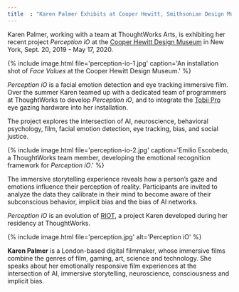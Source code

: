 ```yaml
---
title  : "Karen Palmer Exhibits at Cooper Hewitt, Smithsonian Design Museum in New York"
---
```

Karen Palmer, working with a team at ThoughtWorks Arts, is exhibiting her recent project *Perception iO* at the [Cooper Hewitt Design Museum](https://www.cooperhewitt.org/events/current-exhibitions/face-values/) in New York, Sept. 20, 2019 - May 17, 2020.

{% include image.html file='perception-io-1.jpg'
   caption='An installation shot of _Face Values_ at the Cooper Hewitt Design Museum.' %}

*Perception iO* is a facial emotion detection and eye tracking immersive film. Over the summer Karen teamed up with a dedicated team of programmers at ThoughtWorks to develop *Perception iO*, and to integrate the [Tobii Pro](https://www.tobiipro.com/product-listing/nano/) eye gazing hardware into her installation.

<!--excerpt-ends-->

The project explores the intersection of AI, neuroscience, behavioral psychology, film, facial emotion detection, eye tracking, bias, and social justice.

{% include image.html file='perception-io-2.jpg'
   caption='Emilio Escobedo, a ThoughtWorks team member, developing the emotional recognition framework for *Perception iO*.' %}

The immersive storytelling experience reveals how a person’s gaze and emotions influence their perception of reality. Participants are invited to analyze the data they calibrate in their mind to become aware of their subconscious behavior, implicit bias and the bias of AI networks.

_Perception iO_ is an evolution of [RIOT](https://thoughtworksarts.io/projects/riot/), a project Karen developed during her residency at ThoughtWorks.

{% include image.html file='perception.jpg'
   alt='Perception iO' %}

**Karen Palmer** is a London-based digital filmmaker, whose immersive films combine the genres of film, gaming, art, science and technology. She speaks about her emotionally responsive film experiences at the intersection of AI, immersive storytelling, neuroscience, consciousness and implicit bias.